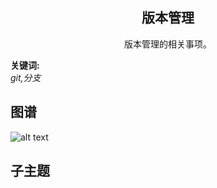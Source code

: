 <h2 align="center">版本管理</h2>
<p align="center">版本管理的相关事项。</p>

**关键词:**<br/> 
*git,分支*

## 图谱
![alt text](https://github.com/gonglei007/GameDevMind/blob/main/exports/5.2.版本管理.png?raw=true)

## 子主题
